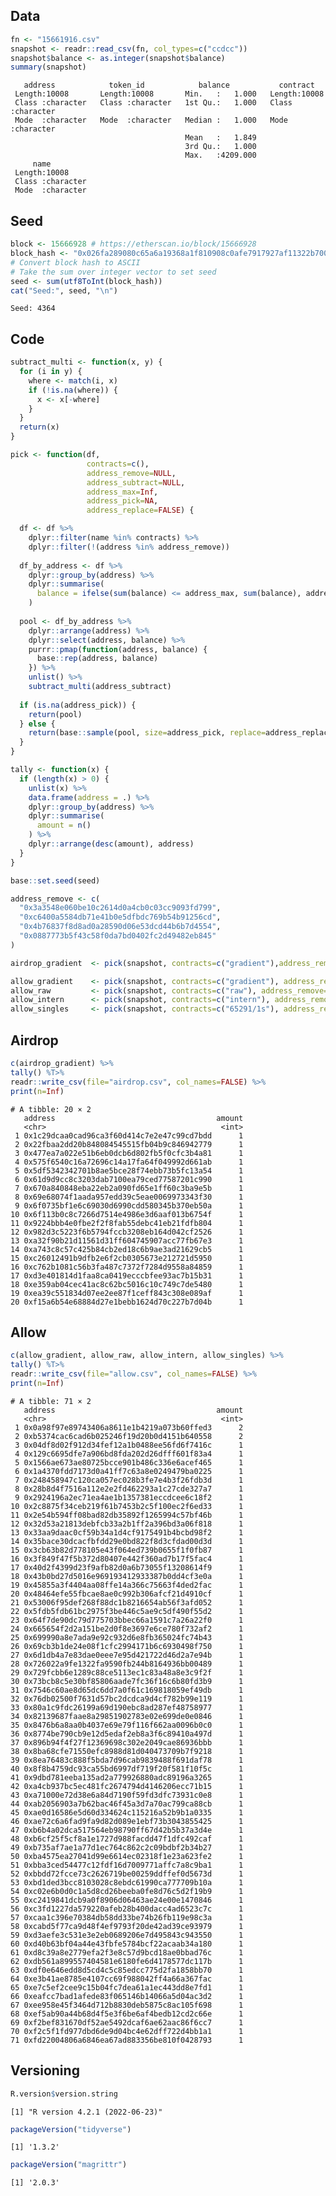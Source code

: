 
<!-- README.md is generated from README.Rmd. Please edit that file -->

## Data

``` r
fn <- "15661916.csv"
snapshot <- readr::read_csv(fn, col_types=c("ccdcc"))
snapshot$balance <- as.integer(snapshot$balance)
summary(snapshot)
```

       address            token_id            balance           contract        
     Length:10008       Length:10008       Min.   :   1.000   Length:10008      
     Class :character   Class :character   1st Qu.:   1.000   Class :character  
     Mode  :character   Mode  :character   Median :   1.000   Mode  :character  
                                           Mean   :   1.849                     
                                           3rd Qu.:   1.000                     
                                           Max.   :4209.000                     
         name          
     Length:10008      
     Class :character  
     Mode  :character  
                       
                       
                       

## Seed

``` r
block <- 15666928 # https://etherscan.io/block/15666928
block_hash <- "0x026fa289080c65a6a19368a1f810908c0afe7917927af11322b700e1959ddf64"
# Convert block hash to ASCII
# Take the sum over integer vector to set seed
seed <- sum(utf8ToInt(block_hash))
cat("Seed:", seed, "\n")
```

    Seed: 4364 

## Code

``` r
subtract_multi <- function(x, y) {
  for (i in y) {
    where <- match(i, x)
    if (!is.na(where)) {
      x <- x[-where]
    }
  }
  return(x)
}

pick <- function(df,
                 contracts=c(),
                 address_remove=NULL,
                 address_subtract=NULL,
                 address_max=Inf,
                 address_pick=NA,
                 address_replace=FALSE) {

  df <- df %>%
    dplyr::filter(name %in% contracts) %>%
    dplyr::filter(!(address %in% address_remove))
  
  df_by_address <- df %>%
    dplyr::group_by(address) %>%
    dplyr::summarise(
      balance = ifelse(sum(balance) <= address_max, sum(balance), address_max)
    )
  
  pool <- df_by_address %>%
    dplyr::arrange(address) %>%
    dplyr::select(address, balance) %>%
    purrr::pmap(function(address, balance) {
      base::rep(address, balance)
    }) %>%
    unlist() %>%
    subtract_multi(address_subtract)
  
  if (is.na(address_pick)) {
    return(pool)
  } else {
    return(base::sample(pool, size=address_pick, replace=address_replace))
  }
}

tally <- function(x) {
  if (length(x) > 0) {
    unlist(x) %>%
    data.frame(address = .) %>%
    dplyr::group_by(address) %>%
    dplyr::summarise(
      amount = n()
    ) %>%
    dplyr::arrange(desc(amount), address)
  }
}
```

``` r
base::set.seed(seed)

address_remove <- c(
  "0x3a3548e060be10c2614d0a4cb0c03cc9093fd799",
  "0xc6400a5584db71e41b0e5dfbdc769b54b91256cd",
  "0x4b76837f8d8ad0a28590d06e53dcd44b6b7d4554",
  "0x0887773b5f43c58f0da7bd0402fc2d49482eb845"
)

airdrop_gradient  <- pick(snapshot, contracts=c("gradient"),address_remove=address_remove, address_pick=20)

allow_gradient    <- pick(snapshot, contracts=c("gradient"), address_remove=address_remove, address_subtract=airdrop_gradient,address_max=1)
allow_raw         <- pick(snapshot, contracts=c("raw"), address_remove=address_remove,address_max=1)
allow_intern      <- pick(snapshot, contracts=c("intern"), address_remove=address_remove,address_max=1)
allow_singles     <- pick(snapshot, contracts=c("65291/1s"), address_remove=address_remove,address_max=1)
```

## Airdrop

``` r
c(airdrop_gradient) %>%
tally() %T>%
readr::write_csv(file="airdrop.csv", col_names=FALSE) %>%
print(n=Inf)
```

    # A tibble: 20 × 2
       address                                    amount
       <chr>                                       <int>
     1 0x1c29dcaa0cad96ca3f60d414c7e2e47c99cd7bdd      1
     2 0x22fbaa2dd20b848084545515fb04b9c846942779      1
     3 0x477ea7a022e51b6eb0dcb6d802fb5f0cfc3b4a81      1
     4 0x575f6540c16a72696c14a17fa64f049992d661ab      1
     5 0x5df5342342701b8ae5bce28f74ebb73b5fc13a54      1
     6 0x61d9d9cc8c3203dab7100ea79ced77587201c990      1
     7 0x670a840848eba22eb2a090fd65e1ff60c3ba9e5b      1
     8 0x69e68074f1aada957edd39c5eae0069973343f30      1
     9 0x6f0735bf1e6c69030d6990cdd580345b370eb50a      1
    10 0x6f113b0c8c7266d7514e4986e3d6aaf013b6754f      1
    11 0x9224bbb4e0fbe2f2f8fab55debc41eb21fdfb804      1
    12 0x982d3c5223f6b5794fccb3208eb164d042cf2526      1
    13 0xa32f90b21d11561d31ff604745907acc77fb67e3      1
    14 0xa743c8c57c425b84cb2ed18c6b9ae3ad21629cb5      1
    15 0xc26012491b9dfb2e6f2cb0305673e212721d5950      1
    16 0xc762b1081c56b3fa487c7372f7284d9558a84859      1
    17 0xd3e401814d1faa8ca0419ecccbfee93ac7b15b31      1
    18 0xe359ab04cec41ac8c62bc5016c10c749c7de5480      1
    19 0xea39c551834d07ee2ee87f1ceff843c308e089af      1
    20 0xf15a6b54e68884d27e1bebb1624d70c227b7d04b      1

## Allow

``` r
c(allow_gradient, allow_raw, allow_intern, allow_singles) %>%
tally() %T>%
readr::write_csv(file="allow.csv", col_names=FALSE) %>%
print(n=Inf)
```

    # A tibble: 71 × 2
       address                                    amount
       <chr>                                       <int>
     1 0x0a98f97e89743406a8611e1b4219a073b60ffed3      2
     2 0xb5374cac6cad6b025246f19d20b0d4151b640558      2
     3 0x04df8d02f912d34fef12a1b0488ee56fd6f7416c      1
     4 0x129c6695dfe7a906bd8fda202d26dfff601f83a4      1
     5 0x1566ae673ae80725bcce901b486c336e6acef465      1
     6 0x1a4370fdd7173d0a41ff7c63a8e0249479ba0225      1
     7 0x248458947c120ca057ec028b3fe7e4b3f26fdb3d      1
     8 0x28b8d4f7516a112e2e2fd462293a1c27cde327a7      1
     9 0x2924196a2ec71ea4ae1b1357381eccdcee6c18f2      1
    10 0x2c8875f34ceb219f61b7453b2c5f100ec2f6ed33      1
    11 0x2e54b594ff08bad82db35892f1265994c57bf46b      1
    12 0x32d53a21813debfcb33a2b1ff2a396bd3a06f818      1
    13 0x33aa9daac0cf59b34a1d4cf9175491b4bcbd98f2      1
    14 0x35bace30dcacfbfdd29e0bd822f8d3cfdad00d3d      1
    15 0x3cb63b82d778105e43f064ed739b0655f1f0fb87      1
    16 0x3f849f47f5b372d80407e442f360ad7b17f5fac4      1
    17 0x40d2f4399d23f9afb82d0a6b73055f13208614f9      1
    18 0x43b0bd27d5016e969193412933387b0dd4cf3e0a      1
    19 0x45855a3f4404aa08ffe14a366c75663f4ded2fac      1
    20 0x48464efe55fbcae8ae0c992b306afcf21d4910cf      1
    21 0x53006f95def268f88dc1b8216654ab56f3afd052      1
    22 0x5fdb5fdb61bc2975f3be446c5ae9c5df490f55d2      1
    23 0x64f7de90dc79d775703bbec66a1591c7a26a22f0      1
    24 0x665654f2d2a151be2d0f8e3697e6ce780f732af2      1
    25 0x699990a8e7ada9e92c932d6e8fb365024fc74b43      1
    26 0x69cb3b1de24e08f1cfc2994171b6c6930498f750      1
    27 0x6d1db4a7e83dae0eee7e95d421722d46d2a7e94b      1
    28 0x726022a9fe1322fa9590fb244b8164936bb00489      1
    29 0x729fcbb6e1289c88ce5113ec1c83a48a8e3c9f2f      1
    30 0x73bcb8c5e30bf85806aade7fc36f16c6b80fd3b9      1
    31 0x7546c60ae8d65dc6dd7a0f61c169818059ef49db      1
    32 0x76db02500f7631d57bc2dcdca9d4cf782b99e119      1
    33 0x80a1c9fdc26199a69d190ebc8ad287ef48758977      1
    34 0x82139687faae8a29851902783e02e699de0e0846      1
    35 0x8476b6a8aa0b4037e69e79f116f662aa0096b0c0      1
    36 0x8774be790cb9e12d5edaf2eb8a3f6c89410a497d      1
    37 0x896b94f4f27f12369698c302e2049cae86936bbb      1
    38 0x8ba68cfe71550efc8988d81d040473709b7f9218      1
    39 0x8ea76483c888f5bda7d96cab9839488f691daf78      1
    40 0x8f8b4759dc93ca55bd6997df719f20f581f10f5c      1
    41 0x9dbd781eeba135ad2a779926880adc89196a3265      1
    42 0xa4cb937bc5ec481fc2674794d4146206ecc71b15      1
    43 0xa71000e72d38e6a84d7190f59fd3dfc73931c0e8      1
    44 0xab2056903a7b62bac46f45a3d7a70ac799ca88cb      1
    45 0xae0d16586e5d60d334624c115216a52b9b1a0335      1
    46 0xae72c6a6fad9fa9d82d089e1ebf73b3043855425      1
    47 0xb6b4a02dca517564eb98790ff67d42b5b37a3d4e      1
    48 0xb6cf25f5cf8a1e1727d988facdd47f1dfc492caf      1
    49 0xb735af7ae1a77d1ec764c862c2c09bdbf2b34b27      1
    50 0xba4575ea27041d99e6614ec02318f1e23a623fe2      1
    51 0xbba3ced54477c12fdf16d7009771affc7a8c9ba1      1
    52 0xbbdd72fcce73c2626719be00259ddffef0d5673d      1
    53 0xbd1ded3bcc8103028c8ebdc61990ca777709b10a      1
    54 0xc02e6b0d0c1a5d8cd26beeba0fe8d76c5d2f19b9      1
    55 0xc2419841dcb9a0f8906d06463ae24e00e1470846      1
    56 0xc3fd1227da579220afeb28b400dacc4ad6523c7c      1
    57 0xcaa1c396e70384db58dd33be74b26fb119e98c3a      1
    58 0xcabd5f77ca9d48f4ef9793f20de42ad39ce93979      1
    59 0xd3aefe3c531e3e2eb0689206e7d495843c943550      1
    60 0xd40b63bf04a44e43fbfe5784bcf22acaab34a180      1
    61 0xd8c39a8e2779efa2f3e8c57d9bcd18ae0bbad76c      1
    62 0xdb561a899557404581e6180fe6d4178577dc117b      1
    63 0xdf0e646edd8d5cd4c5c85edcc775d2fa1858bb70      1
    64 0xe3b41ae8785e4107cc69f988042ff4a66a367fac      1
    65 0xe7c5ef2cee9c15b04fc7dea61a1ec443dd8e7fd1      1
    66 0xeafcc7bad1afede83f065146b14066a5d04ac3d2      1
    67 0xee958e45f3464d712b8830deb5875c8ac105f698      1
    68 0xef5ab90a44b68d4f5e3f6be6af4bedb12cd2c66e      1
    69 0xf2bef831670df52ae5492dcaf6ae62aac86f6cc7      1
    70 0xf2c5f1fd977dbd6de9d04bc4e62dff722d4bb1a1      1
    71 0xfd22004806a6846ea67ad883356be810f0428793      1

## Versioning

``` r
R.version$version.string
```

    [1] "R version 4.2.1 (2022-06-23)"

``` r
packageVersion("tidyverse")
```

    [1] '1.3.2'

``` r
packageVersion("magrittr")
```

    [1] '2.0.3'
